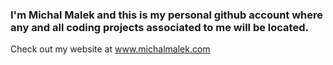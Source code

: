### I'm Michal Malek and this is my personal github account where any and all coding projects associated to me will be located. 
Check out my website at www.michalmalek.com
